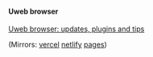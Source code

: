 #### Uweb browser
[Uweb browser: updates, plugins and tips](https://torappinfo.github.io/uwebzh/en)

(Mirrors: [vercel](https://uweb-zh.vercel.app/en)
[netlify](https://uwebzh.netlify.app/en)
[pages](https://uwebzh.pages.dev/en))